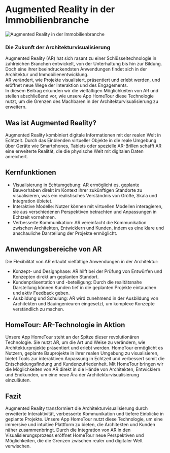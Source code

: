 # Augmented Reality in der Immobilienbranche

![Augmented Reality in der Immobilienbranche](/content/blogs/0/banner.png)

### Die Zukunft der Architekturvisualisierung

Augmented Reality (AR) hat sich rasant zu einer Schlüsseltechnologie in zahlreichen Branchen entwickelt, von der Unterhaltung bis hin zur Bildung. Doch eine ihrer beeindruckendsten Anwendungen findet sich in der Architektur und Immobilienentwicklung. 
<br>
AR verändert, wie Projekte visualisiert, präsentiert und erlebt werden, und eröffnet neue Wege der Interaktion und des Engagements. 
<br>
In diesem Beitrag erkunden wir die vielfältigen Möglichkeiten von AR und stellen abschließend vor, wie unsere App HomeTour diese Technologie nutzt, um die Grenzen des Machbaren in der Architekturvisualisierung zu erweitern.

## Was ist Augmented Reality?

Augmented Reality kombiniert digitale Informationen mit der realen Welt in Echtzeit. Durch das Einblenden virtueller Objekte in die reale Umgebung über Geräte wie Smartphones, Tablets oder spezielle AR-Brillen schafft AR eine erweiterte Realität, die die physische Welt mit digitalen Daten anreichert.

## Kernfunktionen

+ Visualisierung in Echtumgebung: AR ermöglicht es, geplante Bauvorhaben direkt im Kontext ihrer zukünftigen Standorte zu visualisieren, was ein realistisches Verständnis von Größe, Skala und Integration übietet.
+ Interaktive Modelle: Nutzer können mit virtuellen Modellen interagieren, sie aus verschiedenen Perspektiven betrachten und Anpassungen in Echtzeit vornehmen.
+ Verbesserte Kommunikation: AR vereinfacht die Kommunikation zwischen Architekten, Entwicklern und Kunden, indem es eine klare und anschauliche Darstellung der Projekte ermöglicht.

## Anwendungsbereiche von AR

Die Flexibilität von AR erlaubt vielfältige Anwendungen in der Architektur:

+ Konzept- und Designphase: AR hilft bei der Prüfung von Entwürfen und Konzepten direkt am geplanten Standort.
+ Kundenpräsentation und -beteiligung: Durch die realitätsnahe Darstellung können Kunden tief in die geplanten Projekte eintauchen und aktiv Feedback geben.
+ Ausbildung und Schulung: AR wird zunehmend in der Ausbildung von Architekten und Bauingenieuren eingesetzt, um komplexe Konzepte verständlich zu machen.

## HomeTour: AR-Technologie in Aktion

Unsere App HomeTour steht an der Spitze dieser revolutionären Technologie. Sie nutzt AR, um die Art und Weise zu verändern, wie Architekturprojekte präsentiert und erlebt werden. HomeTour ermöglicht es Nutzern, geplante Bauprojekte in ihrer realen Umgebung zu visualisieren, bietet Tools zur interaktiven Anpassung in Echtzeit und verbessert somit die Entscheidungsfindung und Kundenzufriedenheit. Mit HomeTour bringen wir die Möglichkeiten von AR direkt in die Hände von Architekten, Entwicklern und Endkunden, um eine neue Ära der Architekturvisualisierung einzuläuten.

## Fazit
Augmented Reality transformiert die Architekturvisualisierung durch erweiterte Interaktivität, verbesserte Kommunikation und tiefere Einblicke in geplante Projekte. Unsere App HomeTour nutzt diese Technologie, um eine immersive und intuitive Plattform zu bieten, die Architekten und Kunden näher zusammenbringt. Durch die Integration von AR in den Visualisierungsprozess eröffnet HomeTour neue Perspektiven und Möglichkeiten, die die Grenzen zwischen realer und digitaler Welt verwischen.
